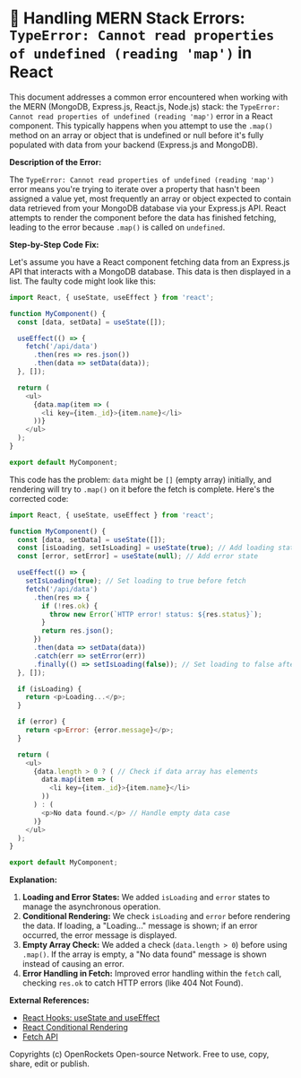 # 🐞 Handling MERN Stack Errors:  `TypeError: Cannot read properties of undefined (reading 'map')` in React


This document addresses a common error encountered when working with the MERN (MongoDB, Express.js, React.js, Node.js) stack: the `TypeError: Cannot read properties of undefined (reading 'map')` error in a React component.  This typically happens when you attempt to use the `.map()` method on an array or object that is undefined or null before it's fully populated with data from your backend (Express.js and MongoDB).

**Description of the Error:**

The `TypeError: Cannot read properties of undefined (reading 'map')` error means you're trying to iterate over a property that hasn't been assigned a value yet, most frequently an array or object expected to contain data retrieved from your MongoDB database via your Express.js API.  React attempts to render the component before the data has finished fetching, leading to the error because `.map()` is called on `undefined`.

**Step-by-Step Code Fix:**

Let's assume you have a React component fetching data from an Express.js API that interacts with a MongoDB database. This data is then displayed in a list.  The faulty code might look like this:

```javascript
import React, { useState, useEffect } from 'react';

function MyComponent() {
  const [data, setData] = useState([]);

  useEffect(() => {
    fetch('/api/data')
      .then(res => res.json())
      .then(data => setData(data));
  }, []);

  return (
    <ul>
      {data.map(item => (
        <li key={item._id}>{item.name}</li>
      ))}
    </ul>
  );
}

export default MyComponent;
```

This code has the problem:  `data` might be `[]` (empty array) initially, and rendering will try to `.map()` on it before the fetch is complete.  Here's the corrected code:

```javascript
import React, { useState, useEffect } from 'react';

function MyComponent() {
  const [data, setData] = useState([]);
  const [isLoading, setIsLoading] = useState(true); // Add loading state
  const [error, setError] = useState(null); // Add error state

  useEffect(() => {
    setIsLoading(true); // Set loading to true before fetch
    fetch('/api/data')
      .then(res => {
        if (!res.ok) {
          throw new Error(`HTTP error! status: ${res.status}`);
        }
        return res.json();
      })
      .then(data => setData(data))
      .catch(err => setError(err))
      .finally(() => setIsLoading(false)); // Set loading to false after fetch (success or failure)
  }, []);

  if (isLoading) {
    return <p>Loading...</p>;
  }

  if (error) {
    return <p>Error: {error.message}</p>;
  }

  return (
    <ul>
      {data.length > 0 ? ( // Check if data array has elements
        data.map(item => (
          <li key={item._id}>{item.name}</li>
        ))
      ) : (
        <p>No data found.</p> // Handle empty data case
      )}
    </ul>
  );
}

export default MyComponent;
```

**Explanation:**

1. **Loading and Error States:** We added `isLoading` and `error` states to manage the asynchronous operation.
2. **Conditional Rendering:** We check `isLoading` and `error` before rendering the data.  If loading, a "Loading..." message is shown; if an error occurred, the error message is displayed.
3. **Empty Array Check:** We added a check (`data.length > 0`) before using `.map()`. If the array is empty, a "No data found" message is shown instead of causing an error.
4. **Error Handling in Fetch:** Improved error handling within the `fetch` call, checking `res.ok` to catch HTTP errors (like 404 Not Found).


**External References:**

* [React Hooks: useState and useEffect](https://reactjs.org/docs/hooks-state.html)
* [React Conditional Rendering](https://reactjs.org/docs/conditional-rendering.html)
* [Fetch API](https://developer.mozilla.org/en-US/docs/Web/API/Fetch_API)


Copyrights (c) OpenRockets Open-source Network. Free to use, copy, share, edit or publish.

